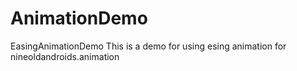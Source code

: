 # AnimationDemo
EasingAnimationDemo
This is a demo for using esing animation for nineoldandroids.animation
